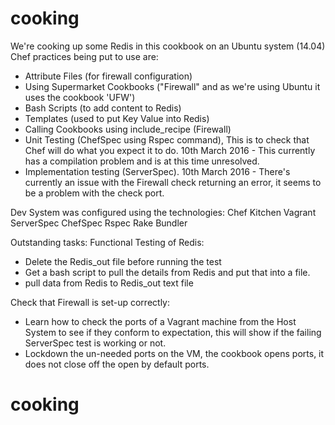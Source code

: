 # cooking

We're cooking up some Redis in this cookbook on an Ubuntu system (14.04)
Chef practices being put to use are:
- Attribute Files (for firewall configuration)
- Using Supermarket Cookbooks ("Firewall" and as we're using Ubuntu it uses the cookbook 'UFW')
- Bash Scripts (to add content to Redis)
- Templates (used to put Key Value into Redis)
- Calling Cookbooks using include_recipe (Firewall)
- Unit Testing (ChefSpec using Rspec command), This is to check that Chef will do what you expect it to do.
  10th March 2016 - This currently has a compilation problem and is at this time unresolved.
- Implementation testing (ServerSpec).
  10th March 2016 - There's currently an issue with the Firewall check returning an error, it seems to be a problem with the check port.

Dev System was configured using the technologies:
Chef Kitchen
Vagrant
ServerSpec
ChefSpec
Rspec
Rake
Bundler

Outstanding tasks:
Functional Testing of Redis:
  - Delete the Redis_out file before running the test
  - Get a bash script to pull the details from Redis and put that into a file.
  - pull data from Redis to Redis_out text file

Check that Firewall is set-up correctly:
  - Learn how to check the ports of a Vagrant machine from the Host System to see if they conform to expectation, this will show if the failing ServerSpec test is working or not.
  - Lockdown the un-needed ports on the VM, the cookbook opens ports, it does not close off the open by default ports.

# cooking
